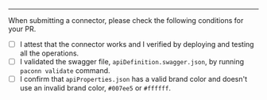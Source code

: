 
---
When submitting a connector, please check the following conditions for your PR.

- [ ] I attest that the connector works and I verified by deploying and testing all the operations.
- [ ] I validated the swagger file, `apiDefinition.swagger.json`, by running `paconn validate` command.
- [ ] I confirm that `apiProperties.json` has a valid brand color and doesn't use an invalid brand color, `#007ee5` or `#ffffff`.
